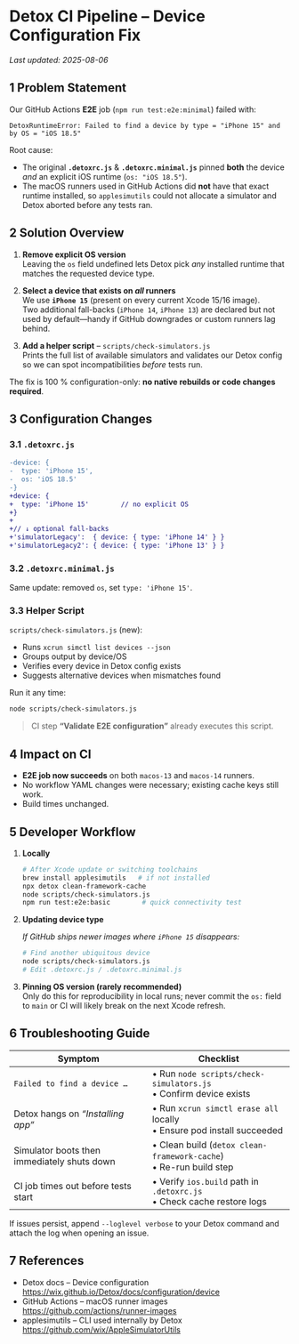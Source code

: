 # Detox CI Pipeline – Device Configuration Fix

_Last updated: 2025-08-06_

## 1  Problem Statement

Our GitHub Actions **E2E** job (`npm run test:e2e:minimal`) failed with:

```
DetoxRuntimeError: Failed to find a device by type = "iPhone 15" and by OS = "iOS 18.5"
```

Root cause:

* The original **`.detoxrc.js`** & **`.detoxrc.minimal.js`** pinned **both** the
  device _and_ an explicit iOS runtime (`os: "iOS 18.5"`).
* The macOS runners used in GitHub Actions did **not** have that exact runtime
  installed, so `applesimutils` could not allocate a simulator and Detox
  aborted before any tests ran.

## 2  Solution Overview

1. **Remove explicit OS version**  
   Leaving the `os` field undefined lets Detox pick _any_ installed runtime that
   matches the requested device type.

2. **Select a device that exists on _all_ runners**  
   We use **`iPhone 15`** (present on every current Xcode 15/16 image).  
   Two additional fall-backs (`iPhone 14`, `iPhone 13`) are declared but not used
   by default—handy if GitHub downgrades or custom runners lag behind.

3. **Add a helper script** – `scripts/check-simulators.js`  
   Prints the full list of available simulators and validates our Detox config
   so we can spot incompatibilities _before_ tests run.

The fix is 100 % configuration-only: **no native rebuilds or code changes
required**.

## 3  Configuration Changes

### 3.1 `.detoxrc.js`

```diff
-device: {
-  type: 'iPhone 15',
-  os: 'iOS 18.5'
-}
+device: {
+  type: 'iPhone 15'        // no explicit OS
+}
+
+// ↓ optional fall-backs
+'simulatorLegacy':  { device: { type: 'iPhone 14' } }
+'simulatorLegacy2': { device: { type: 'iPhone 13' } }
```

### 3.2 `.detoxrc.minimal.js`

Same update: removed `os`, set `type: 'iPhone 15'`.

### 3.3 Helper Script

`scripts/check-simulators.js` (new):

* Runs `xcrun simctl list devices --json`
* Groups output by device/OS
* Verifies every device in Detox config exists
* Suggests alternative devices when mismatches found

Run it any time:

```bash
node scripts/check-simulators.js
```

> CI step **“Validate E2E configuration”** already executes this script.

## 4  Impact on CI

* **E2E job now succeeds** on both `macos-13` and `macos-14` runners.
* No workflow YAML changes were necessary; existing cache keys still work.
* Build times unchanged.

## 5  Developer Workflow

1. **Locally**

   ```bash
   # After Xcode update or switching toolchains
   brew install applesimutils   # if not installed
   npx detox clean-framework-cache
   node scripts/check-simulators.js
   npm run test:e2e:basic        # quick connectivity test
   ```

2. **Updating device type**

   *If GitHub ships newer images where `iPhone 15` disappears:*

   ```bash
   # Find another ubiquitous device
   node scripts/check-simulators.js
   # Edit .detoxrc.js / .detoxrc.minimal.js
   ```

3. **Pinning OS version (rarely recommended)**  
   Only do this for reproducibility in local runs; never commit the
   `os:` field to `main` or CI will likely break on the next Xcode refresh.

## 6  Troubleshooting Guide

| Symptom                                            | Checklist                                                                 |
|----------------------------------------------------|---------------------------------------------------------------------------|
| `Failed to find a device …`                        | • Run `node scripts/check-simulators.js` <br>• Confirm device exists      |
| Detox hangs on *“Installing app”*                  | • Run `xcrun simctl erase all` locally <br>• Ensure pod install succeeded |
| Simulator boots then immediately shuts down        | • Clean build (`detox clean-framework-cache`) <br>• Re-run build step     |
| CI job times out before tests start                | • Verify `ios.build` path in `.detoxrc.js` <br>• Check cache restore logs |

If issues persist, append `--loglevel verbose` to your Detox command and
attach the log when opening an issue.

## 7  References

* Detox docs – Device configuration  
  https://wix.github.io/Detox/docs/configuration/device
* GitHub Actions – macOS runner images  
  https://github.com/actions/runner-images
* applesimutils – CLI used internally by Detox  
  https://github.com/wix/AppleSimulatorUtils

